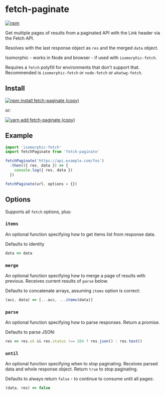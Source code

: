 # fetch-paginate

[![npm](https://img.shields.io/npm/v/fetch-paginate.svg)](https://www.npmjs.com/package/fetch-paginate)

Get multiple pages of results from a paginated API with the Link header via the Fetch API.

Resolves with the last response object as `res` and the merged `data` object.

Isomorphic - works in Node and browser - if used with `isomorphic-fetch`.

Requires a `fetch` polyfill for environments that don't support that.
Recommended is `isomorphic-fetch` or `node-fetch` or `whatwg-fetch`.

## Install

[![npm install fetch-paginate (copy)](https://copyhaste.com/i?t=npm%20install%20fetch-paginate)](https://copyhaste.com/c?t=npm%20install%20fetch-paginate "npm install fetch-paginate (copy)")

or:

[![yarn add fetch-paginate (copy)](https://copyhaste.com/i?t=yarn%20add%20fetch-paginate)](https://copyhaste.com/c?t=yarn%20add%20fetch-paginate "yarn add fetch-paginate (copy)")

## Example

```js
import 'isomorphic-fetch'
import fetchPaginate from 'fetch-paginate'

fetchPaginate('https://api.example.com/foo')
  .then(({ res, data }) => {
    console.log({ res, data })
  })
```

```js
fetchPaginate(url, options = {})
```

## Options

Supports all `fetch` options, plus:

### `items`

An optional function specifying how to get items list from response data.

Defaults to identity

```js
data => data
```

### `merge`

An optional function specifying how to merge a page of results with previous. Receives current results of `parse` below.

Defaults to concatenate arrays, assuming `items` option is correct:

```js
(acc, data) => [...acc, ...items(data)]
```

### `parse`

An optional function specifying how to parse responses. Return a promise.

Defaults to parse JSON:

```js
res => res.ok && res.status !== 204 ? res.json() : res.text()
```

### `until`

An optional function specifying when to stop paginating. Receives parsed data and whole response object. Return `true` to stop paginating.

Defaults to always return `false` - to continue to consume until all pages:

```js
(data, res) => false
```
